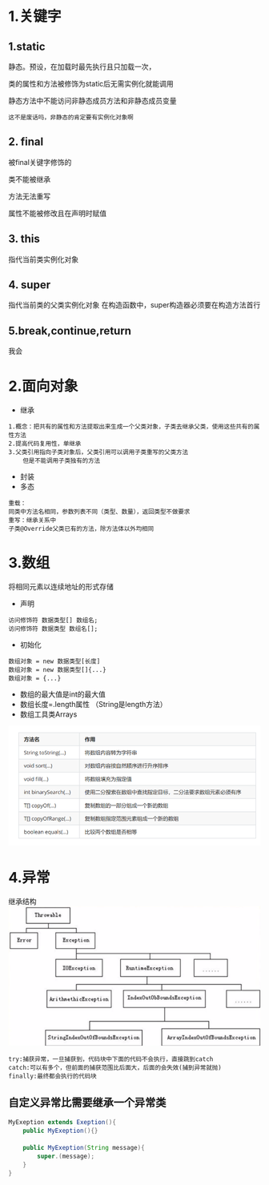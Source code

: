 # 1.关键字

## **1.static**

静态。预设，在加载时最先执行且只加载一次，

类的属性和方法被修饰为static后无需实例化就能调用

静态方法中不能访问非静态成员方法和非静态成员变量

`这不是废话吗，非静态的肯定要有实例化对象啊`
## **2. final**

被final关键字修饰的

类不能被继承

方法无法重写

属性不能被修改且在声明时赋值
## **3. this**

指代当前类实例化对象
## **4. super**

指代当前类的父类实例化对象
在构造函数中，super构造器必须要在构造方法首行
## **5.break,continue,return**

我会
# 2.面向对象

* 继承

~~~
1.概念：把共有的属性和方法提取出来生成一个父类对象，子类去继承父类，使用这些共有的属性方法
2.提高代码复用性，单继承
3.父类引用指向子类对象后，父类引用可以调用子类重写的父类方法
    但是不能调用子类独有的方法
~~~
* 封装
* 多态

~~~
重载：
同类中方法名相同，参数列表不同（类型、数量），返回类型不做要求
重写：继承关系中
子类@Override父类已有的方法，除方法体以外均相同
~~~
# 3.数组

将相同元素以连续地址的形式存储

* 声明

~~~
访问修饰符 数据类型[] 数组名;
访问修饰符 数据类型 数组名[];
~~~
* 初始化

~~~
数组对象 = new 数据类型[长度]
数组对象 = new 数据类型[]{...}
数组对象 = {...}
~~~

* 数组的最大值是int的最大值
* 数组长度=.length属性 （String是length方法）
* 数组工具类Arrays

![数组工具类.png](../../../../res/img/数组工具类.png)

# 4.异常
继承结构
![img.png](../../../../res/img/Throwable.png)

~~~
try:捕获异常，一旦捕获到，代码块中下面的代码不会执行，直接跳到catch
catch:可以有多个，但前面的捕获范围比后面大，后面的会失效(捕到异常就抛)
finally:最终都会执行的代码块
~~~
## 自定义异常比需要继承一个异常类
``` java
MyExeption extends Exeption(){
    public MyExeption(){}
    
    public MyExeption(String message){
        super.(message);
    }
}
```